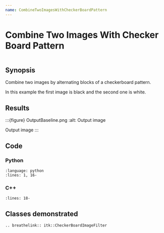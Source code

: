 ```yaml
---
name: CombineTwoImagesWithCheckerBoardPattern
---
```


# Combine Two Images With Checker Board Pattern

```{index} single: CheckerBoardImageFilter
```

## Synopsis

Combine two images by alternating blocks of a checkerboard pattern.

In this example the first image is black and the second one is white.

## Results

:::{figure} OutputBaseline.png
:alt: Output image

Output image
:::

## Code

### Python

```{literalinclude} Code.py
:language: python
:lines: 1, 16-
```

### C++

```{literalinclude} Code.cxx
:lines: 18-
```

## Classes demonstrated

```{eval-rst}
.. breathelink:: itk::CheckerBoardImageFilter
```

